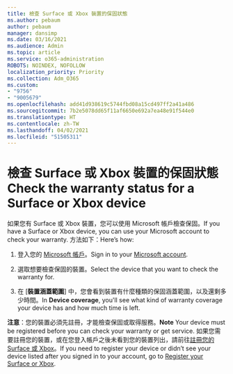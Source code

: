 ```yaml
---
title: 檢查 Surface 或 Xbox 裝置的保固狀態
ms.author: pebaum
author: pebaum
manager: dansimp
ms.date: 03/16/2021
ms.audience: Admin
ms.topic: article
ms.service: o365-administration
ROBOTS: NOINDEX, NOFOLLOW
localization_priority: Priority
ms.collection: Adm_O365
ms.custom:
- "9756"
- "9005679"
ms.openlocfilehash: add41d938619c5744fbd08a15cd497ff2a41a486
ms.sourcegitcommit: 7b2e5078dd65f11af6650e692a7ea48e91f544e0
ms.translationtype: HT
ms.contentlocale: zh-TW
ms.lasthandoff: 04/02/2021
ms.locfileid: "51505311"
---
```

# <a name="check-the-warranty-status-for-a-surface-or-xbox-device"></a><span data-ttu-id="4e1cf-102">檢查 Surface 或 Xbox 裝置的保固狀態</span><span class="sxs-lookup"><span data-stu-id="4e1cf-102">Check the warranty status for a Surface or Xbox device</span></span>

<span data-ttu-id="4e1cf-103">如果您有 Surface 或 Xbox 裝置，您可以使用 Microsoft 帳戶檢查保固。</span><span class="sxs-lookup"><span data-stu-id="4e1cf-103">If you have a Surface or Xbox device, you can use your Microsoft account to check your warranty.</span></span> <span data-ttu-id="4e1cf-104">方法如下：</span><span class="sxs-lookup"><span data-stu-id="4e1cf-104">Here’s how:</span></span>

1. <span data-ttu-id="4e1cf-105">登入您的 [Microsoft 帳戶](https://account.microsoft.com/devices/)。</span><span class="sxs-lookup"><span data-stu-id="4e1cf-105">Sign in to your [Microsoft account](https://account.microsoft.com/devices/).</span></span> 

1. <span data-ttu-id="4e1cf-106">選取想要檢查保固的裝置。</span><span class="sxs-lookup"><span data-stu-id="4e1cf-106">Select the device that you want to check the warranty for.</span></span>

1. <span data-ttu-id="4e1cf-107">在 [**裝置涵蓋範圍**] 中，您會看到裝置有什麼種類的保固涵蓋範圍，以及還剩多少時間。</span><span class="sxs-lookup"><span data-stu-id="4e1cf-107">In **Device coverage**, you'll see what kind of warranty coverage your device has and how much time is left.</span></span>

<span data-ttu-id="4e1cf-108">**注意**：您的裝置必須先註冊，才能檢查保固或取得服務。</span><span class="sxs-lookup"><span data-stu-id="4e1cf-108">**Note** Your device must be registered before you can check your warranty or get service.</span></span> <span data-ttu-id="4e1cf-109">如果您需要註冊您的裝置，或在您登入帳戶之後未看到您的裝置列出，請前往[註冊您的 Surface 或 Xbox](https://support.microsoft.com/surface/register-your-surface-or-xbox-fd7d73f8-b0e6-c9fa-e83b-0b64652e2376)。</span><span class="sxs-lookup"><span data-stu-id="4e1cf-109">If you need to register your device or didn’t see your device listed after you signed in to your account, go to [Register your Surface or Xbox](https://support.microsoft.com/surface/register-your-surface-or-xbox-fd7d73f8-b0e6-c9fa-e83b-0b64652e2376).</span></span>
